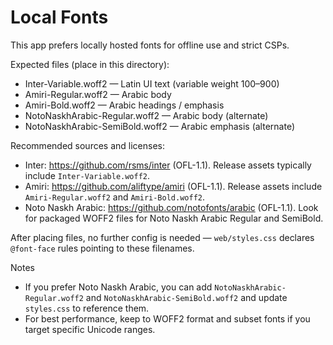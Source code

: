 # Local Fonts

This app prefers locally hosted fonts for offline use and strict CSPs.

Expected files (place in this directory):

- Inter-Variable.woff2 — Latin UI text (variable weight 100–900)
- Amiri-Regular.woff2 — Arabic body
- Amiri-Bold.woff2 — Arabic headings / emphasis
- NotoNaskhArabic-Regular.woff2 — Arabic body (alternate)
- NotoNaskhArabic-SemiBold.woff2 — Arabic emphasis (alternate)

Recommended sources and licenses:

- Inter: https://github.com/rsms/inter (OFL-1.1). Release assets typically include `Inter-Variable.woff2`.
- Amiri: https://github.com/aliftype/amiri (OFL-1.1). Release assets include `Amiri-Regular.woff2` and `Amiri-Bold.woff2`.
- Noto Naskh Arabic: https://github.com/notofonts/arabic (OFL-1.1). Look for packaged WOFF2 files for Noto Naskh Arabic Regular and SemiBold.

After placing files, no further config is needed — `web/styles.css` declares `@font-face` rules pointing to these filenames.

Notes
- If you prefer Noto Naskh Arabic, you can add `NotoNaskhArabic-Regular.woff2` and `NotoNaskhArabic-SemiBold.woff2` and update `styles.css` to reference them.
- For best performance, keep to WOFF2 format and subset fonts if you target specific Unicode ranges.
